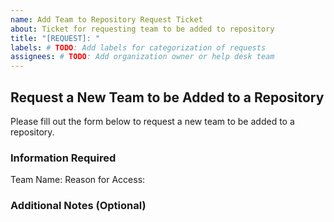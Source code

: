 ```yaml
---
name: Add Team to Repository Request Ticket
about: Ticket for requesting team to be added to repository
title: "[REQUEST]: "
labels: # TODO: Add labels for categorization of requests
assignees: # TODO: Add organization owner or help desk team
---
```


## Request a New Team to be Added to a Repository

Please fill out the form below to request a new team to be added to a repository.

### Information Required

Team Name: <!-- Provide the team name you'd like to grant access to the repo -->
Reason for Access: <!-- Provide a 1-2 sentence explanation for access -->

### Additional Notes (Optional)

<!-- Provide any additional context or requests -->

